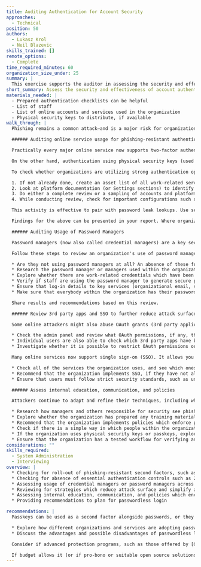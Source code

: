 ```yaml
---
title: Auditing Authentication for Account Security
approaches:
  - Technical
position: 50
authors:
  - Lukasz Krol
  - Neil Blazevic
skills_trained: []
remote_options:
  - Complete
time_required_minutes: 60
organization_size_under: 25
summary: |
  This exercise supports the auditor in assessing the security and effectiveness of account authentication practices within an organization and gives guidance on developing recommendations to implement a phishing-resistant authentication toolkit. 
short_summary: Assess the security and effectiveness of account authentication practices within an organization and give guidance on implementing a phishing-resistant approach
materials_needed: |
  - Prepared authentication checklists can be helpful
  - List of staff
  - List of online accounts and services used in the organization
  - Physical security keys to distribute, if available
walk_through: |
  Phishing remains a common attack—and is a major risk for organizations of all sizes. Traditionally, anti-phishing efforts have focused on teaching staff how to recognize and report suspicious emails. While such a strategy should still play a big part in staff security trainings, vigilance alone isn't enough; even cybersecurity professionals have fallen for phishing scams. As such, it's important that the organization also develops a tech toolkit which can mitigate the eventuality of a staff member being successfully phished.

  ###### Auditing online service usage for phishing-resistant authentication configuration

  Practically every major online service now supports two-factor authentication, which protects against password theft/leaks. Still, most forms of two-factor authentication remain vulnerable to a phishing attack in which an adversary captures a username, password, and two-factor code, and uses them to log in on the real webpage before the two-factor code expires. While sophisticated, such an attack is increasingly common.

  On the other hand, authentication using physical security keys (used in U2F or FIDO2 mode) and passkeys are designed to be resistant to even sophisticated phishing attacks. They are cryptographically tied to the website on which they were registered; it's impossible for a fake webpage to capture the input from a physical security key or passkey, and use it to log in to the real webpage.

  To check whether organizations are utilizing strong authentication options, audit the configuration of their online accounts:

  1. If not already done, create an asset list of all work-related services and platform which the organization uses. Some of these may be centrally managed, while others may be individual accounts which staff have signed up for, or even important private accounts (for example, the private email of a high-profile executive director.   
  2. Look at platform documentation (or Settings sections) to identify which ones support phishing-resistant authentication methods such as passkeys and physical security keys in U2F or FIDO2 mode. At worst, some platforms may not even support 2FA.  
  3. Do either a complete review or a sampling of accounts and platforms to identify how authentication is configured. For services which are centrally managed by the organization, review the domain settings for controls which apply to all users, such as enforcing 2FA, enabling passwordless login, and enabling or requiring physical security keys.  
  4. While conducting review, check for important configurations such as password reset/recovery and emergency reset mechanisms like backup emails and phone numbers. In some cases, it may be important to verify that the organization even owns/has control over key online accounts, for instance in cases where previous staff or consultants set up accounts. 

  This activity is effective to pair with password leak lookups. Use services such as [haveibeenpwned.com](http://haveibeenpwned.com), [Firefox Monitor](https://monitor.mozilla.org/), [Google Password Checkup](https://passwords.google.com/), and [Dehashed](https://dehashed.com/) in collaboration with staff to check their personal and organizational emails for leaks. The presence of password leaks reinforces the need both for traditional 2FA and strong authentication methods.

  Findings for the above can be presented in your report. Where organizations have not yet begun to use strong authentication methods, include recommendations to onboard them to passkeys and physical security keys when possible. 

  ###### Auditing Usage of Password Managers

  Password managers (now also called credential managers) are a key security tool, and the auditor should research how and if they are used within an organization. Organizations where all staff works full time and uses work-issued devices might rely on a work-issued password manager. Organizations which rely on part-time or volunteer staff might also allow staff to use their own. Having a single work password manager is preferable, especially when it comes to sharing credentials within the organizations (several people might, for example, need access to the same general account).

  Follow these steps to review an organization's use of password managers:

  * Are they not using password managers at all? An absence of these from users may point to dangerous password practices such as password reuse, weak passwords, and physically written-down passwords.  
  * Research the password manager or managers used within the organization. Do they come from a reliable firm? Have they been independently audited? Have there been any security incidents involving the password manager?  
  * Explore whether there are work-related credentials which have been saved in places other than password managers (this could include notebooks, post-its, and others)  
  * Verify if staff are using the password manager to generate secure passwords. If they do not, consider investigating if they use strong practices to set reasonably strong and unique passphrases or if they engage in the creation of weak passwords and reuse password across services.  
  * Ensure that log-in details to key services (organizational email, social media, code hosting services, and others) are only saved in the password manager and nowhere else  
  * Make sure that everybody within the organization has their password manager set to auto-fill logins on webpages. This is not just a matter of convenience; the password manager will match the URL it will autofill with the URL saved in its database. If those do not match, it will typically refuse to autofill. This is an excellent phishing protection, as it stops the password manager from filling in the URL on malicious and phishing sites

  Share results and recommendations based on this review.

  ###### Review 3rd party apps and SSO to further reduce attack surface 

  Some online attackers might also abuse OAuth grants (3rd party applications), in which external services can access or modify resources such as your organization's emails, documents, or calendars. In legitimate cases, this can be a useful service, allowing for additional functionalities. Still, these permissions are one dor through which an attacker or untrusted service can gain access to internal resources. Furthermore, many staff may grant resource access and forget that they had done so, leading to an accumulation of permissions over time. When working with the organization's admin:

  * Check the admin panel and review what OAuth permissions, if any, the organization's users have given to external services  
  * Individual users are also able to check which 3rd party apps have been granted permission to access their account data. If not possible to get an overview across an organization with an administrator, instead work with a sampling of users to review their individual accounts from the platform Settings page.  
  * Investigate whether it is possible to restrict OAuth permissions organization-wide, so that they only apply to a small group of trusted or allowlisted services. Note that some programs, like Google’s [Advanced Protection Program](https://landing.google.com/intl/en_in/advancedprotection/), will limit OAuth grants to a trusted allowlist.

  Many online services now support single sign-on (SSO). It allows you to sign in to many different services using a single account, typically one used for email or social media. Many organizations will use their primary email provider as their SSO provider. SSO differs slightly from OAuth grants: the former only uses a service as an authentication layer, whereas the latter allows the service to share data with others. SSO is often a great idea from a security perspective, as it only requires administrators to audit and enforce strong log-in security norms (such as phishing-resistant two-factor authentication) for one account, rather than several. It's worth to:

  * Check all of the services the organization uses, and see which ones support SSO  
  * Recommend that the organization implements SSO, if they have not already  
  * Ensure that users must follow strict security standards, such as unique long passwords and a phishing-resistant form of two-factor authentication when logging on to the 'primary' service, which then grants access to other services through SSO

  ###### Assess internal education, communication, and policies

  Attackers continue to adapt and refine their techniques, including when it comes to phishing. Defensive measures also change rapidly, with manufacturers building new tools and workflows that could mitigate standard or OAuth phishing. It’s important that people within the organization understand both risks and potential attacks, and potential mitigation. Assess internal education, communication of guidelines/threats, and policies through interviews, surveys, and document review:

  * Research how managers and others responsible for security see phishing. Recommend that the organization treats phishing mitigation as a key priority, as a significant part of cyberattacks start with phishing  
  * Explore whether the organization has prepared any training materials on phishing. Look into whether those materials only teach staff how to recognize phishing messages, or also demonstrate technologies such as password manager autofill and phishing-resistant two-factor authentication. Recommend that trainings focus on the latter.  
  * Recommend that the organization implements policies which enforce phishing-resistant two-factor authentication. Those could include requiring everybody to use password manager autofill and phishing-resistant authentication  
  * Check if there is a simple way in which people within the organization can flag up or report suspicious emails and text messages to others within the organization  
  * If the organization uses physical security keys or passkeys, explore how those are managed. Write down the policies that exist, for example whether people are given physical security keys during onboarding, if passkeys are registered on personal or physical devices, etc.  
  * Ensure that the organization has a tested workflow for verifying and restoring access for users whose physical security keys or passkeys have been lost or damaged
considerations: ""
skills_required:
  - System Administration
  - Interviewing
overview: |
  * Checking for roll-out of phishing-resistant second factors, such as physical security keys or passkeys
  * Checking for absence of essential authentication controls such as 2-step verification
  * Assessing usage of credential managers or password managers across the organization, including important configurations such as enabling auto-fill within them
  * Reviewing for strategies which reduce attack surface and simplify authentication such as using single sign-on when possible and restricting unsafe OAuth grants (third party app data access)
  * Assessing internal education, communication, and policies which encouraging the organization to adopt positive practices such as generating and storing all their passwords in the credential manager or password manager
  * Providing recommendations to plan for passwordless login

recommendations: |
  Passkeys can be used as a second factor alongside passwords, or they can be used for so-called passwordless login. More and more services are moving towards the latter. Passwordless login contains its own challenges, including making sure that passkeys are stored and managed safely, ensuring that passkeys are secured with strong passwords or biometrics, and building a workflow for quickly revoking passkeys which have been lost or stolen. When working with an organization’s security admins, it’s worth to:

  * Explore how different organizations and services are adopting passwordless logins, and what experiences users have with them  
  * Discuss the advantages and possible disadvantages of passwordless logins

  Consider if advanced protection programs, such as those offered by [Google](https://landing.google.com/intl/en_us/advancedprotection/), [Microsoft](https://accountguard.microsoft.com/), [Proton](https://proton.me/support/proton-sentinel), or [Meta](https://www.facebook.com/help/1052552578831700/) are appropriate for the organization. 

  If budget allows it (or if pro-bono or suitable open source solutions are possible), consider recommending organizations move towards centrally managed business or enterprise account platforms which allow setting of security policies across the organization. 
---
```

